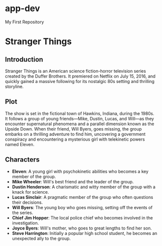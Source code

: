 # app-dev
My First Repository

# Stranger Things

## Introduction
Stranger Things is an American science fiction-horror television series created by the Duffer Brothers. It premiered on Netflix on July 15, 2016, and quickly gained a massive following for its nostalgic 80s setting and thrilling storyline.

## Plot
The show is set in the fictional town of Hawkins, Indiana, during the 1980s. It follows a group of young friends—Mike, Dustin, Lucas, and Will—as they encounter supernatural phenomena and a parallel dimension known as the Upside Down. When their friend, Will Byers, goes missing, the group embarks on a thrilling adventure to find him, uncovering a government conspiracy and encountering a mysterious girl with telekinetic powers named Eleven.

## Characters
* **Eleven**: A young girl with psychokinetic abilities who becomes a key member of the group.
* **Mike Wheeler**: Will's best friend and the leader of the group.
* **Dustin Henderson**: A charismatic and witty member of the group with a knack for science.
* **Lucas Sinclair**: A pragmatic member of the group who often questions their decisions.
* **Will Byers**: The young boy who goes missing, setting off the events of the series.
* **Chief Jim Hopper**: The local police chief who becomes involved in the investigation.
* **Joyce Byers**: Will's mother, who goes to great lengths to find her son.
* **Steve Harrington**: Initially a popular high school student, he becomes an unexpected ally to the group.
